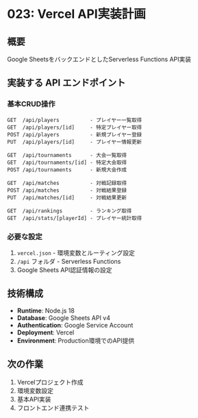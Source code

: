 # 023: Vercel API実装計画

## 概要
Google SheetsをバックエンドとしたServerless Functions API実装

## 実装する API エンドポイント

### 基本CRUD操作
```
GET  /api/players          - プレイヤー一覧取得
GET  /api/players/[id]     - 特定プレイヤー取得
POST /api/players          - 新規プレイヤー登録
PUT  /api/players/[id]     - プレイヤー情報更新

GET  /api/tournaments      - 大会一覧取得
GET  /api/tournaments/[id] - 特定大会取得
POST /api/tournaments      - 新規大会作成

GET  /api/matches          - 対戦記録取得
POST /api/matches          - 対戦結果登録
PUT  /api/matches/[id]     - 対戦結果更新

GET  /api/rankings         - ランキング取得
GET  /api/stats/[playerId] - プレイヤー統計取得
```

### 必要な設定
1. `vercel.json` - 環境変数とルーティング設定
2. `/api` フォルダ - Serverless Functions
3. Google Sheets API認証情報の設定

## 技術構成
- **Runtime**: Node.js 18
- **Database**: Google Sheets API v4  
- **Authentication**: Google Service Account
- **Deployment**: Vercel
- **Environment**: Production環境でのAPI提供

## 次の作業
1. Vercelプロジェクト作成
2. 環境変数設定
3. 基本API実装
4. フロントエンド連携テスト